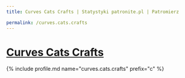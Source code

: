 ```yaml
---
title: Curves Cats Crafts | Statystyki patronite.pl | Patromierz

permalink: /curves.cats.crafts
---
```


# [Curves Cats Crafts](https://patronite.pl/curves.cats.crafts)

{% include profile.md name="curves.cats.crafts" prefix="c" %}
